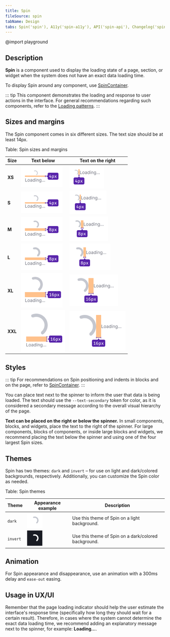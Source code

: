 ```yaml
---
title: Spin
fileSource: spin
tabName: Design
tabs: Spin('spin'), A11y('spin-a11y'), API('spin-api'), Changelog('spin-changelog')
---
```


@import playground

## Description

**Spin** is a component used to display the loading state of a page, section, or widget when the system does not have an exact data loading time.

To display Spin around any component, use [SpinContainer](/components/spin-container/).

::: tip
This component demonstrates the loading and response to user actions in the interface. For general recommendations regarding such components, refer to the [Loading patterns](/patterns/loading-states/).
:::

## Sizes and margins

The Spin component comes in six different sizes. The text size should be at least 14px.

Table: Spin sizes and margins

| Size    | Text below                        | Text on the right                   |
| ------- | --------------------------------- | ----------------------------------- |
| **XS**  | ![](static/text-vertical-xs.png)  | ![](static/text-horizontal-xs.png)  |
| **S**   | ![](static/text-vertical-s.png)   | ![](static/text-horizontal-s.png)   |
| **M**   | ![](static/text-vertical-m.png)   | ![](static/text-horizontal-m.png)   |
| **L**   | ![](static/text-vertical-l.png)   | ![](static/text-horizontal-l.png)   |
| **XL**  | ![](static/text-vertical-xl.png)  | ![](static/text-horizontal-xl.png)  |
| **XXL** | ![](static/text-vertical-xxl.png) | ![](static/text-horizontal-xxl.png) |

## Styles

::: tip
For recommendations on Spin positioning and indents in blocks and on the page, refer to [SpinContainer](/components/spin-container/).
:::

You can place text next to the spinner to inform the user that data is being loaded. The text should use the `--text-secondary` token for color, as it is considered a secondary message according to the overall visual hierarchy of the page.

**Text can be placed on the right or below the spinner.** In small components, blocks, and widgets, place the text to the right of the spinner. For large components, blocks of components, or inside large blocks and widgets, we recommend placing the text below the spinner and using one of the four largest Spin sizes.

## Themes

Spin has two themes: `dark` and `invert` – for use on light and dark/colored backgrounds, respectively. Additionally, you can customize the Spin color as needed.

Table: Spin themes

| Theme    | Appearance example        | Description                                          |
| -------- | ------------------------- | ---------------------------------------------------- |
| `dark`   | ![](static/dark-m.png)    | Use this theme of Spin on a light background.        |
| `invert` | ![](static/invert-m.png)  | Use this theme of Spin on a dark/colored background. |

## Animation

For Spin appearance and disappearance, use an animation with a 300ms delay and `ease-out` easing.

## Usage in UX/UI

Remember that the page loading indicator should help the user estimate the interface's response time (specifically how long they should wait for a certain result). Therefore, in cases where the system cannot determine the exact data loading time, we recommend adding an explanatory message next to the spinner, for example:  **Loading...**.

